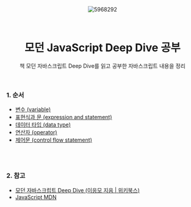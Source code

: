 <div align="center">

![5968292](https://github.com/chaevivin/JavaScript_study/assets/83055813/fc7e2cf4-e6b9-44d0-842b-55db5564d8e7) 

<br>

# 모던 JavaScript Deep Dive 공부
책 모던 자바스크립트 Deep Dive를 읽고 공부한 자바스크립트 내용을 정리

</div>

<br>

### 1. 순서
- [변수 (variable)](https://github.com/chaevivin/JavaScript_study/blob/main/content/variable.md)
- [표현식과 문 (expression and statement)](https://github.com/chaevivin/JavaScript_study/blob/main/content/expression%26statement.md)
- [데이터 타입 (data type)](https://github.com/chaevivin/JavaScript_study/blob/main/content/datatype.md)
- [연산자 (operator)](https://github.com/chaevivin/JavaScript_study/blob/main/content/operator.md)
- [제어문 (control flow statement)](https://github.com/chaevivin/JavaScript_study/blob/main/content/control_flow_statement.md)

<br>
<br>

### 2. 참고
- [모던 자바스크립트 Deep Dive (이응모 지음 | 위키북스)](https://product.kyobobook.co.kr/detail/S000001766445?utm_source=google&utm_medium=cpc&utm_campaign=googleSearch&gclid=CjwKCAjwp6CkBhB_EiwAlQVyxfX0UuU4yLUCztxwLa55_yE7LYhRlSiX6oZ1DT3h5IKD1fXPMGvFQRoCfscQAvD_BwE)
- [JavaScript MDN](https://developer.mozilla.org/ko/docs/Web/JavaScript)
